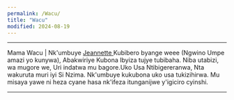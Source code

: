 ```yaml
---
permalink: /Wacu/
title: "Wacu"
modified: 2024-08-19
---
```








<hr style="height:2px;border-width:0;color:gray;background-color:gray">


Mama Wacu | Nk'umbuye <a href=" https://www.youtube.com/shorts/mBl69K4mNIo "> Jeannette  </a> Kubibero byange weee (Ngwino Umpe amazi yo kunywa), Abakwiriye Kubona Ibyiza tujye tubibaha. Niba utabizi, wa mugore we, Uri indatwa mu bagore.Uko Usa Ntibigereranwa, Nta wakuruta muri iyi Si Nzima. Nk'umbuye kukubona uko usa tukizihirwa. Mu misaya yawe ni heza cyane hasa nk'ifeza itunganijwe y'igiciro cyinshi. 


<hr style="height:2px;border-width:0;color:gray;background-color:gray">













